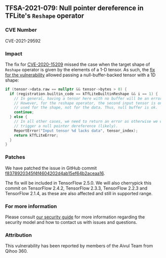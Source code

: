 ## TFSA-2021-079: Null pointer dereference in TFLite's `Reshape` operator

### CVE Number
CVE-2021-29592

### Impact
The fix for [CVE-2020-15209](https://cve.mitre.org/cgi-bin/cvename.cgi?name=CVE-2020-15209)
missed the case when the target shape of `Reshape` operator is given by the
elements of a 1-D tensor. As such, the [fix for the
vulnerability](https://github.com/tensorflow/tensorflow/blob/9c1dc920d8ffb4893d6c9d27d1f039607b326743/tensorflow/lite/core/subgraph.cc#L1062-L1074)
allowed passing a null-buffer-backed tensor with a 1D shape:

```cc
if (tensor->data.raw == nullptr && tensor->bytes > 0) {
  if (registration.builtin_code == kTfLiteBuiltinReshape && i == 1) {
    // In general, having a tensor here with no buffer will be an error.
    // However, for the reshape operator, the second input tensor is only
    // used for the shape, not for the data. Thus, null buffer is ok.
    continue;
  } else {
    // In all other cases, we need to return an error as otherwise we will
    // trigger a null pointer dereference (likely).
    ReportError("Input tensor %d lacks data", tensor_index);
    return kTfLiteError;
  }
}
```

### Patches
We have patched the issue in GitHub commit
[f8378920345f4f4604202d4ab15ef64b2aceaa16](https://github.com/tensorflow/tensorflow/commit/f8378920345f4f4604202d4ab15ef64b2aceaa16).

The fix will be included in TensorFlow 2.5.0. We will also cherrypick this
commit on TensorFlow 2.4.2, TensorFlow 2.3.3, TensorFlow 2.2.3 and TensorFlow
2.1.4, as these are also affected and still in supported range.

### For more information
Please consult [our security
guide](https://github.com/tensorflow/tensorflow/blob/master/SECURITY.md) for
more information regarding the security model and how to contact us with issues
and questions.

### Attribution
This vulnerability has been reported by members of the Aivul Team from Qihoo
360.
